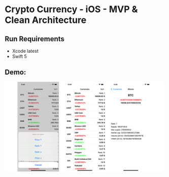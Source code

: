 # Crypto Currency - iOS - MVP & Clean Architecture

## Run Requirements

* Xcode latest
* Swift 5

## Demo:
![alt_text](Screens/Demo.png)
